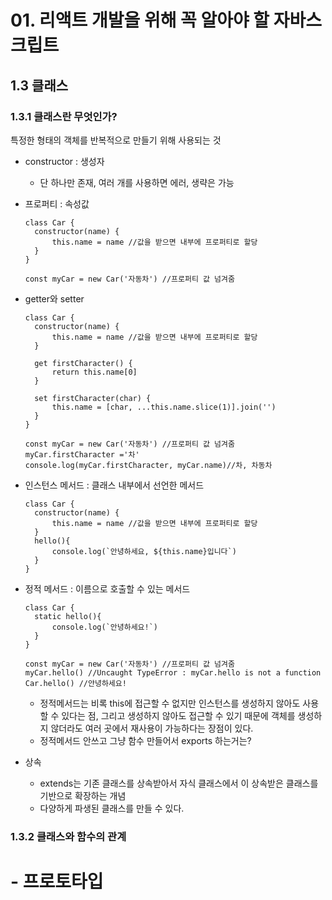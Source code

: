 # 01. 리액트 개발을 위해 꼭 알아야 할 자바스크립트

## 1.3 클래스

### 1.3.1 클래스란 무엇인가?

특정한 형태의 객체를 반복적으로 만들기 위해 사용되는 것

- constructor : 생성자
  - 단 하나만 존재, 여러 개를 사용하면 에러, 생략은 가능
- 프로퍼티 : 속성값

  ```
  class Car {
  	constructor(name) {
  		this.name = name //값을 받으면 내부에 프로퍼티로 할당
  	}
  }

  const myCar = new Car('자동차') //프로퍼티 값 넘겨줌
  ```

- getter와 setter

  ```
  class Car {
  	constructor(name) {
  		this.name = name //값을 받으면 내부에 프로퍼티로 할당
  	}

  	get firstCharacter() {
  		return this.name[0]
  	}

  	set firstCharacter(char) {
  		this.name = [char, ...this.name.slice(1)].join('')
  	}
  }

  const myCar = new Car('자동차') //프로퍼티 값 넘겨줌
  myCar.firstCharacter ='차'
  console.log(myCar.firstCharacter, myCar.name)//차, 차동차
  ```

- 인스턴스 메서드 : 클래스 내부에서 선언한 메서드
  ```
  class Car {
  	constructor(name) {
  		this.name = name //값을 받으면 내부에 프로퍼티로 할당
  	}
  	hello(){
  		console.log(`안녕하세요, ${this.name}입니다`)
  	}
  }
  ```
- 정적 메서드 : 이름으로 호출할 수 있는 메서드

  ```
  class Car {
  	static hello(){
  		console.log(`안녕하세요!`)
  	}
  }

  const myCar = new Car('자동차') //프로퍼티 값 넘겨줌
  myCar.hello() //Uncaught TypeError : myCar.hello is not a function
  Car.hello() //안녕하세요!
  ```

  - 정적메서드는 비록 this에 접근할 수 없지만 인스턴스를 생성하지 않아도 사용할 수 있다는 점, 그리고 생성하지 않아도 접근할 수 있기 때문에 객체를 생성하지 않더라도 여러 곳에서 재사용이 가능하다는 장점이 있다.
  - 정적메서드 안쓰고 그냥 함수 만들어서 exports 하는거는?

- 상속
  - extends는 기존 클래스를 상속받아서 자식 클래스에서 이 상속받은 클래스를 기반으로 확장하는 개념
  - 다양하게 파생된 클래스를 만들 수 있다.

### 1.3.2 클래스와 함수의 관계

# - 프로토타입
